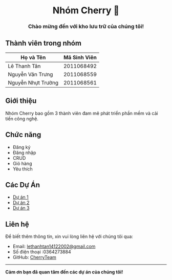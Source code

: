 <div align="center">

# Nhóm Cherry :cherries:

### Chào mừng đến với kho lưu trữ của chúng tôi!

</div>

## Thành viên trong nhóm

| Họ và Tên          | Mã Sinh Viên |
| ------------------ | ------------ |
| Lê Thanh Tân       | 2011068492   |
| Nguyễn Văn Trưng   | 2011068559   |
| Nguyễn Nhựt Trường | 2011068561   |

## Giới thiệu

Nhóm Cherry bao gồm 3 thành viên đam mê phát triển phần mềm và cải tiến công nghệ.
## Chức năng

- Đăng ký
- Đăng nhập
- CRUD
- Giỏ hàng
- Yêu thích 

## Các Dự Án

- [Dự án 1](https://github.com/lethanhtan14122002/DA.PHP)
- [Dự án 2](https://github.com/lethanhtan14122002/DA.PHP/tree/tan)
- [Dự án 3](https://github.com/lethanhtan14122002/DA.PHP/tree/tan2)

## Liên hệ

Để biết thêm thông tin, xin vui lòng liên hệ với chúng tôi qua:
- Email: lethanhtan14122002@gmail.com
- Số điện thoại :0364273884
- GitHub: [CherryTeam](https://github.com/lethanhtan14122002/DA.PHP)

---

**Cảm ơn bạn đã quan tâm đến các dự án của chúng tôi!**


